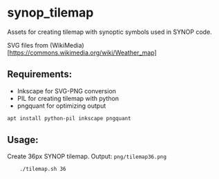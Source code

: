 # synop\_tilemap

Assets for creating tilemap with synoptic symbols used in SYNOP code.

SVG files from (WikiMedia)[https://commons.wikimedia.org/wiki/Weather_map]

## Requirements:

* Inkscape for SVG-PNG conversion
* PIL for creating tilemap with python
* pngquant for optimizing output

```sh
apt install python-pil inkscape pngquant
```

## Usage:

Create 36px SYNOP tilemap. Output: `png/tilemap36.png`

```sh
    ./tilemap.sh 36
```

